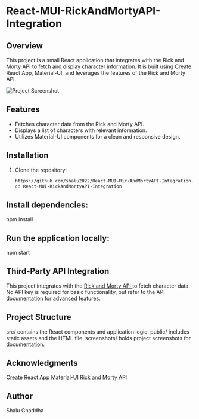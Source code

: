 # React-MUI-RickAndMortyAPI-Integration

## Overview
This project is a small React application that integrates with the Rick and Morty API to fetch and display character information. It is built using Create React App, Material-UI, and leverages the features of the Rick and Morty API.

![Project Screenshot](/screenshots/screenshot.png)

## Features
- Fetches character data from the Rick and Morty API.
- Displays a list of characters with relevant information.
- Utilizes Material-UI components for a clean and responsive design.

## Installation
1. Clone the repository:
   ```bash
   https://github.com/shalu2022/React-MUI-RickAndMortyAPI-Integration.git
   cd React-MUI-RickAndMortyAPI-Integration

## Install dependencies:
npm install

## Run the application locally:
npm start

## Third-Party API Integration
This project integrates with the <a href="https://rickandmortyapi.com/api/character/"> Rick and Morty API <a> to fetch character data. No API key is required for basic functionality, but refer to the API documentation for advanced features.

## Project Structure
src/ contains the React components and application logic.
public/ includes static assets and the HTML file.
screenshots/ holds project screenshots for documentation.

## Acknowledgments
<a href="https://create-react-app.dev/">Create React App</a>
<a href="https://mui.com/">Material-UI</a>
<a href="https://rickandmortyapi.com/">Rick and Morty API</a>

## Author
Shalu Chaddha


